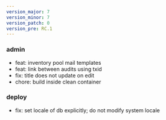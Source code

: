 ```yaml
---
version_major: 7
version_minor: 7
version_patch: 0
version_pre: RC.1
---
```


### admin

- feat: inventory pool mail templates
- feat: link between audits using txid
- fix: title does not update on edit
- chore: build inside clean container

### deploy

- fix: set locale of db explicitly; do not modify system locale
